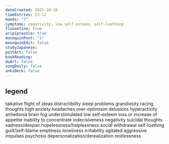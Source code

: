 ```yaml
---
dateCreated: 2025-10-18
timeEntries: 23-13
moods: "7"
symptoms: negativity, low self-esteem, self-loathing
fluoxetine: true
aripiprazole: true
monoquinPost: "1"
monoquinEdit: false
studyJapanese:
postArt: false
bookReading:
doArt: false
songDaily: false
ankiDeck: false
---
```

## legend
talkative
flight of ideas
distractibility
sleep problems
grandiosity
racing thoughts
high anxiety
headaches
over-optimisim
delusions
hyperactivity
anhedonia
brain fog
understimulated
low self-esteem
loss or increase of appetite
inability to concentrate
indecisiveness
negativity
suicidal thoughts
sadness/despair
hopelessness/helplessness
social withdrawal
self-loathing
guilt/self-blame
emptiness
loneliness
irritability
agitated
aggressive impulses
psychosis
depersonalization/derealization
restlessness